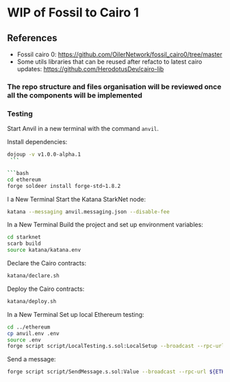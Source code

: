 # WIP of Fossil to Cairo 1

## References
- Fossil cairo 0: https://github.com/OilerNetwork/fossil_cairo0/tree/master
- Some utils libraries that can be reused after refacto to latest cairo updates: https://github.com/HerodotusDev/cairo-lib

### The repo structure and files organisation will be reviewed once all the components will be implemented

### Testing
Start Anvil in a new terminal with the command `anvil`.

Install dependencies:
   ```bash 
   dojoup -v v1.0.0-alpha.1
    ```

   ```bash
   cd ethereum
   forge soldeer install forge-std~1.8.2
   ```
I a New Terminal Start the Katana StarkNet node:
   ```bash
   katana --messaging anvil.messaging.json --disable-fee 
   ```

In a New Terminal Build the project and set up environment variables:
   ```bash
   cd starknet
   scarb build
   source katana/katana.env
   ```

Declare the Cairo contracts:
   ```bash
   katana/declare.sh
   ```

Deploy the Cairo contracts:
   ```bash
   katana/deploy.sh
   ```

In a New Terminal Set up local Ethereum testing:
   ```bash
   cd ../ethereum
   cp anvil.env .env
   source .env
   forge script script/LocalTesting.s.sol:LocalSetup --broadcast --rpc-url ${ETH_RPC_URL} 
   ```

Send a message:
   ```bash
   forge script script/SendMessage.s.sol:Value --broadcast --rpc-url ${ETH_RPC_URL}
   ```
